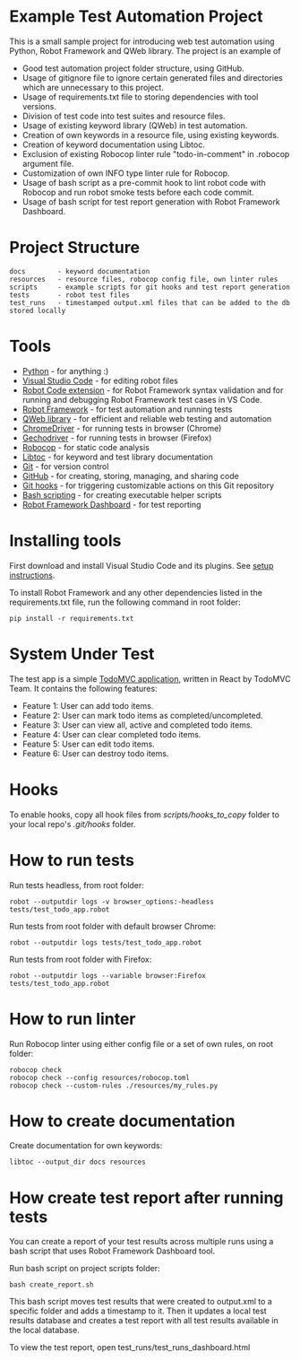 # Example Test Automation Project

This is a small sample project for introducing web test automation using Python, Robot Framework and QWeb library. The project is an example of

- Good test automation project folder structure, using GitHub.
- Usage of gitignore file to ignore certain generated files and directories which are unnecessary to this project.
- Usage of requirements.txt file to storing dependencies with tool versions.
- Division of test code into test suites and resource files.
- Usage of existing keyword library (QWeb) in test automation.
- Creation of own keywords in a resource file, using existing keywords.
- Creation of keyword documentation using Libtoc.
- Exclusion of existing Robocop linter rule "todo-in-comment" in .robocop argument file.
- Customization of own INFO type linter rule for Robocop.
- Usage of bash script as a pre-commit hook to lint robot code with Robocop and run robot smoke tests before each code commit.
- Usage of bash script for test report generation with Robot Framework Dashboard.

# Project Structure

```
docs        - keyword documentation
resources   - resource files, robocop config file, own linter rules
scripts     - example scripts for git hooks and test report generation
tests       - robot test files
test_runs   - timestamped output.xml files that can be added to the db stored locally
```

# Tools

- [Python](https://www.python.org/) - for anything :)
- [Visual Studio Code](https://code.visualstudio.com/) - for editing robot files
- [Robot Code extension](https://robotcode.io/) - for Robot Framework syntax validation and for running and debugging Robot Framework test cases in VS Code.
- [Robot Framework](https://robotframework.org/) - for test automation and running tests
- [QWeb library](https://github.com/qentinelqi/qweb) - for efficient and reliable web testing and automation
- [ChromeDriver](https://googlechromelabs.github.io/chrome-for-testing/) - for running tests in browser (Chrome)
- [Gechodriver](https://github.com/mozilla/geckodriver/releases) - for running tests in browser (Firefox)
- [Robocop](https://robocop.readthedocs.io/en/stable/) - for static code analysis
- [Libtoc](https://github.com/amochin/robotframework-libtoc) - for keyword and test library documentation
- [Git](https://git-scm.com/) - for version control
- [GitHub](https://github.com/) - for creating, storing, managing, and sharing code
- [Git hooks](https://www.atlassian.com/git/tutorials/git-hooks) - for triggering customizable actions on this Git repository
- [Bash scripting](https://www.datacamp.com/tutorial/how-to-write-bash-script-tutorial) - for creating executable helper scripts
- [Robot Framework Dashboard](https://github.com/timdegroot1996/robotframework-dashboard) - for test reporting

# Installing tools

First download and install Visual Studio Code and its plugins. See [setup instructions](https://code.visualstudio.com/docs/setup/setup-overview).

To install Robot Framework and any other dependencies listed in the requirements.txt file,
run the following command in root folder:

```
pip install -r requirements.txt
```

# System Under Test

The test app is a simple [TodoMVC application](https://todomvc.com/examples/react/dist/), written in React by TodoMVC Team. It contains the following features:

- Feature 1: User can add todo items.
- Feature 2: User can mark todo items as completed/uncompleted.
- Feature 3: User can view all, active and completed todo items.
- Feature 4: User can clear completed todo items.
- Feature 5: User can edit todo items.
- Feature 6: User can destroy todo items.

# Hooks

To enable hooks, copy all hook files from _scripts/hooks_to_copy_ folder to your local repo's _.git/hooks_ folder.

# How to run tests

Run tests headless, from root folder: 

```
robot --outputdir logs -v browser_options:-headless tests/test_todo_app.robot
```

Run tests from root folder with default browser Chrome:

```
robot --outputdir logs tests/test_todo_app.robot
```

Run tests from root folder with Firefox:
```
robot --outputdir logs --variable browser:Firefox tests/test_todo_app.robot
```

# How to run linter

Run Robocop linter using either config file or a set of own rules, on root folder:

```
robocop check
robocop check --config resources/robocop.toml
robocop check --custom-rules ./resources/my_rules.py
```

# How to create documentation

Create documentation for own keywords:

```
libtoc --output_dir docs resources
```

# How create test report after running tests

You can create a report of your test results across multiple runs using a bash script that uses Robot Framework Dashboard tool.

Run bash script on project scripts folder:
```
bash create_report.sh
``` 

This bash script moves test results that were created to output.xml to a specific folder and adds a timestamp to it. Then it updates a local test results database and creates a test report with all test results available in the local database.

To view the test report, open test_runs/test_runs_dashboard.html